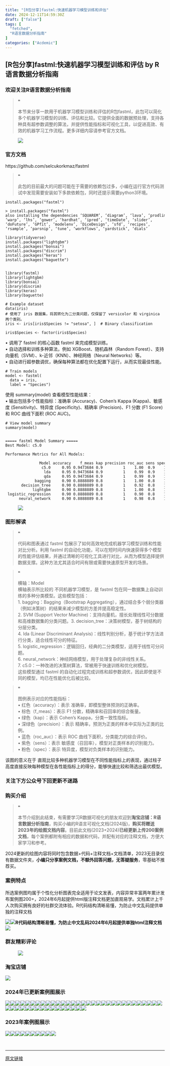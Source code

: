 ```yaml
---
title: "[R包分享]fastml:快速机器学习模型训练和评估"
date: 2024-12-11T14:59:30Z
draft: ["false"]
tags: [
  "fetched",
  "R语言数据分析指南"
]
categories: ["Acdemic"]
---
```

[R包分享]fastml:快速机器学习模型训练和评估 by R语言数据分析指南
------
<div><section data-tool="mdnice编辑器" data-website="https://www.mdnice.com"><h3 data-tool="mdnice编辑器"><span></span><span>欢迎关注R语言数据分析指南</span><span></span></h3><blockquote data-tool="mdnice编辑器"><span>❝</span><p>本节来分享一款用于机器学习模型训练和评估的R包fastml，此包可以简化多个机器学习模型的训练、评估和比较。它提供全面的数据预处理，支持各种具有超参数调整的算法，并提供性能指标和可视化工具，以促进高效、有效的机器学习工作流程。更多详细内容请参考官方文档。</p></blockquote><figure data-tool="mdnice编辑器"><img data-imgfileid="100038821" data-ratio="0.6972222222222222" data-src="https://mmbiz.qpic.cn/mmbiz_png/EibnicgwScTAZ7lwiam9Qg34tl5iaWrib6c2vJuJiciclcJQibSibLo9Jcm81FCSpz7Qzd99pxuUyIEYNxO7gRLXb1WPJKw/640?wx_fmt=png&amp;from=appmsg" data-type="png" data-w="1080" src="https://mmbiz.qpic.cn/mmbiz_png/EibnicgwScTAZ7lwiam9Qg34tl5iaWrib6c2vJuJiciclcJQibSibLo9Jcm81FCSpz7Qzd99pxuUyIEYNxO7gRLXb1WPJKw/640?wx_fmt=png&amp;from=appmsg"></figure><h3 data-tool="mdnice编辑器"><span></span><span>官方文档</span><span></span></h3><p data-tool="mdnice编辑器">https://github.com/selcukorkmaz/fastml</p><blockquote data-tool="mdnice编辑器"><span>❝</span><p>此包的目前最大的问题可能在于需要的依赖包过多，小编在运行官方代码测试中发现需要安装如下多款依赖包，同时还提示需要python3环境。</p></blockquote><pre data-tool="mdnice编辑器"><span></span><code>install.packages(<span>"fastml"</span>)<br></code></pre><pre data-tool="mdnice编辑器"><span></span><code>&gt; install.packages(<span>"fastml"</span>)  <br>also installing the dependencies ‘SQUAREM’, ‘diagram’, ‘lava’, ‘prodlim’,<br>‘warp’, ‘lhs’, ‘gower’, ‘hardhat’, ‘ipred’, ‘timeDate’, ‘slider’, <br>‘doFuture’, ‘GPfit’, ‘modelenv’, ‘DiceDesign’, ‘sfd’, ‘recipes’, <br>‘rsample’, ‘parsnip’, ‘tune’, ‘workflows’, ‘yardstick’, ‘dials’<br></code></pre><pre data-tool="mdnice编辑器"><span></span><code>library(tidyverse)<br>install.packages(<span>"lightgbm"</span>)<br>install.packages(<span>"bonsai"</span>)<br>install.packages(<span>"discrim"</span>)<br>install.packages(<span>"keras"</span>)<br>install.packages(<span>"baguette"</span>)<br><br><br>library(fastml)<br>library(lightgbm)<br>library(bonsai)<br>library(discrim)<br>library(keras)<br>library(baguette)<br></code></pre><pre data-tool="mdnice编辑器"><span></span><code><span># Example dataset</span><br>data(iris)<br><span># 使用了 iris 数据集，将其转化为二分类问题，仅保留了 versicolor 和 virginica 两个类别。</span><br>iris &lt;- iris[iris$Species != <span>"setosa"</span>, ]  <span># Binary classification</span><br><br>iris$Species &lt;- factor(iris$Species)<br></code></pre><p data-tool="mdnice编辑器">• 调用了 fastml 的核心函数 fastml 来完成模型训练。<br>• 自动选择和训练多种算法，例如 XGBoost、随机森林（Random Forest）、支持向量机（SVM）、k-近邻（KNN）、神经网络（Neural Networks）等。<br>• 自动进行超参数调优，确保每种算法都在优化配置下运行，从而实现最佳性能。</p><pre data-tool="mdnice编辑器"><span></span><code><span># Train models</span><br>model &lt;- fastml(<br>  data = iris,<br>  label = <span>"Species"</span>)<br></code></pre><p data-tool="mdnice编辑器">使用 summary(model) 查看模型性能结果：<br>• 输出包括多个性能指标：准确率 (Accuracy)、Cohen’s Kappa (Kappa)、敏感度 (Sensitivity)、特异度 (Specificity)、精确率 (Precision)、F1 分数 (F1 Score) 和 ROC 曲线下面积 (ROC AUC)。</p><pre data-tool="mdnice编辑器"><span></span><code><span># View model summary</span><br>summary(model)<br></code></pre><pre data-tool="mdnice编辑器"><span></span><code><br>===== fastml Model Summary =====<br>Best Model: c5.0 <br><br>Performance Metrics <span>for</span> All Models:<br><br>               Model accuracy    f_meas kap precision roc_auc sens spec<br>                c5.0     <span>0.95</span> <span>0.9473684</span> <span>0.9</span>         <span>1</span>    <span>1.00</span>  <span>0.9</span>    <span>1</span><br>                 lda     <span>0.95</span> <span>0.9473684</span> <span>0.9</span>         <span>1</span>    <span>0.99</span>  <span>0.9</span>    <span>1</span><br>                 qda     <span>0.95</span> <span>0.9473684</span> <span>0.9</span>         <span>1</span>    <span>0.99</span>  <span>0.9</span>    <span>1</span><br>             bagging     <span>0.90</span> <span>0.8888889</span> <span>0.8</span>         <span>1</span>    <span>1.00</span>  <span>0.8</span>    <span>1</span><br>       decision_tree     <span>0.90</span> <span>0.8888889</span> <span>0.8</span>         <span>1</span>    <span>0.92</span>  <span>0.8</span>    <span>1</span><br>            lightgbm     <span>0.90</span> <span>0.8888889</span> <span>0.8</span>         <span>1</span>    <span>1.00</span>  <span>0.8</span>    <span>1</span><br> logistic_regression     <span>0.90</span> <span>0.8888889</span> <span>0.8</span>         <span>1</span>    <span>0.90</span>  <span>0.8</span>    <span>1</span><br>      neural_network     <span>0.90</span> <span>0.8888889</span> <span>0.8</span>         <span>1</span>    <span>0.98</span>  <span>0.8</span>    <span>1</span><br></code></pre><figure data-tool="mdnice编辑器"><img data-imgfileid="100038822" data-ratio="1.0138888888888888" data-src="https://mmbiz.qpic.cn/mmbiz_png/EibnicgwScTAZ7lwiam9Qg34tl5iaWrib6c2vCY09fwsnA748EX5BnD7oDtgDoalzicDEbMzP9npONqwklKAHKsy6DVA/640?wx_fmt=png&amp;from=appmsg" data-type="png" data-w="1080" src="https://mmbiz.qpic.cn/mmbiz_png/EibnicgwScTAZ7lwiam9Qg34tl5iaWrib6c2vCY09fwsnA748EX5BnD7oDtgDoalzicDEbMzP9npONqwklKAHKsy6DVA/640?wx_fmt=png&amp;from=appmsg"></figure><h3 data-tool="mdnice编辑器"><span></span><span>图形解读</span><span></span></h3><blockquote data-tool="mdnice编辑器"><span>❝</span><p>代码和图表通过 fastml 包展示了如何高效地完成机器学习模型训练和性能对比分析。利用 fastml 的自动化功能，可以在短时间内快速获得多个模型的性能评估结果，并通过清晰的可视化工具进行对比，从而为模型选择提供数据支撑。这种方法尤其适合时间有限或需要快速原型开发的场景。</p></blockquote><blockquote data-tool="mdnice编辑器"><span>❝</span><p>横轴：Model<br>横轴表示所比较的 不同机器学习模型，是 fastml 包在同一数据集上自动训练的多种分类模型。这些模型包括：<br>1.	bagging：Bagging（Bootstrap Aggregating），通过结合多个弱分类器（例如决策树）的结果来减少模型的方差并提高稳定性。<br>2.	SVM (Support Vector Machine)：支持向量机，擅长处理线性可分数据和高维数据集的分类问题。3.	decision_tree：决策树模型，基于树结构的分层分类。<br>4.	lda (Linear Discriminant Analysis)：线性判别分析，基于统计学方法进行分类，适合线性可分的特征。<br>5.	logistic_regression：逻辑回归，经典的二分类模型，适用于线性可分问题。<br>6.	neural_network：神经网络模型，用于处理复杂的非线性关系。<br>7.	c5.0：一种改进的决策树算法，常被用于快速训练和优化树模型。<br>这些模型通过 fastml 的自动化过程完成训练和超参数调优，因此即使是不同的模型，均已在性能优化后被比较。</p></blockquote><blockquote data-tool="mdnice编辑器"><span>❝</span><p>图例表示对应的性能指标：<br>•	红色（accuracy）：表示 准确率，即模型整体预测的正确率。<br>•	棕色（f_meas）：表示 F1 分数，精确率和召回率的综合衡量。<br>•	绿色（kap）：表示 Cohen’s Kappa，分类一致性指标。<br>•	深绿色（precision）：表示 精确率，预测为正类的样本中实际为正类的比例。<br>•	蓝色（roc_auc）：表示 ROC 曲线下面积，分类能力的综合评价。<br>•	紫色（sens）：表示 敏感度（召回率），模型对正类样本的识别能力。<br>•	粉色（spec）：表示 特异度，模型对负类样本的识别能力。</p></blockquote><p data-tool="mdnice编辑器">该图的意义在于 直观比较多种机器学习模型在不同性能指标上的表现，通过柱子高度直接反映每种模型在各性能指标上的得分，能够快速比较和筛选出最优模型。</p><h3 data-tool="mdnice编辑器"><span></span><span>关注下方公众号下回更新不迷路</span><span></span></h3><section><mp-common-profile data-pluginname="mpprofile" data-id="Mzg3MzQzNTYzMw==" data-headimg="http://mmbiz.qpic.cn/mmbiz_png/EibnicgwScTAZF0rpeZII9Ltl26VbVagriczTria1fib3XgjwwHEHFjPzkmGpqWDVVHBSzhENictUM2iavAKiaM5lc9USw/0?wx_fmt=png" data-nickname="R语言数据分析指南" data-alias="YanJANtwo" data-signature="R语言重症爱好者，喜欢绘制各种精美的图表，喜欢的小伙伴可以关注我，跟我一起学习" data-from="0" data-is_biz_ban="0" data-service_type="1"></mp-common-profile></section><h3 data-tool="mdnice编辑器"><span>购买介绍</span><span></span></h3><blockquote data-tool="mdnice编辑器"><span>❝</span><p>本节介绍到此结束，有需要学习R数据可视化的朋友欢迎到<strong>淘宝店铺：R语言数据分析指南</strong>，购买小编的R语言可视化文档(2024版)，<strong>购买将赠送2023年的绘图文档内容</strong>。目前此文档(2023+2024)<strong>已经更新上传200案例文档</strong>，每个案例都附有相应的数据和代码，并配有对应的注释文档，方便大家学习和参考。</p></blockquote><p data-tool="mdnice编辑器">2024更新的绘图内容将同时包含数据+代码+注释文档+文档清单，2023无目录仅有数据文件夹，<strong>小编只分享案例文档，不额外回答问题，无答疑服务</strong>，零基础不推荐买。</p><h3 data-tool="mdnice编辑器"><span></span><span>案例特点</span><span></span></h3><p data-tool="mdnice编辑器">所选案例图均属于个性化分析图表完全适用于论文发表，内容异常丰富两年累计发布案例图200+，2024年6月起提供html版注释文档更加直观易学。文档累计上千人次购买拥有良好的社群交流体验。R代码结构清晰易懂，为防止中文乱码提供单独的注释文档</p><p data-tool="mdnice编辑器"><img data-imgfileid="100038824" data-ratio="0.49537037037037035" data-src="https://mmbiz.qpic.cn/mmbiz_png/EibnicgwScTAZ7lwiam9Qg34tl5iaWrib6c2vs4XfnicQsQAnuMPST9XMSXaH7PK6PoFKrGOia8blFtbfWh5zKmADwjtQ/640?wx_fmt=png&amp;from=appmsg" data-type="png" data-w="1080" src="https://mmbiz.qpic.cn/mmbiz_png/EibnicgwScTAZ7lwiam9Qg34tl5iaWrib6c2vs4XfnicQsQAnuMPST9XMSXaH7PK6PoFKrGOia8blFtbfWh5zKmADwjtQ/640?wx_fmt=png&amp;from=appmsg"><img data-imgfileid="100038823" data-ratio="0.675" data-src="https://mmbiz.qpic.cn/mmbiz_png/EibnicgwScTAZ7lwiam9Qg34tl5iaWrib6c2vo830ykRux6aCBT8KNtriae3orM1nEia1RLE8F5Y0F9413w1xZznCAPbw/640?wx_fmt=png&amp;from=appmsg" data-type="png" data-w="1080" src="https://mmbiz.qpic.cn/mmbiz_png/EibnicgwScTAZ7lwiam9Qg34tl5iaWrib6c2vo830ykRux6aCBT8KNtriae3orM1nEia1RLE8F5Y0F9413w1xZznCAPbw/640?wx_fmt=png&amp;from=appmsg"><strong>R代码结构清晰易懂，为防止中文乱码2024年6月起提供单独html注释文档</strong><img data-imgfileid="100038820" data-ratio="0.6552380952380953" data-src="https://mmbiz.qpic.cn/mmbiz_png/EibnicgwScTAZ7lwiam9Qg34tl5iaWrib6c2vrMz6NV6Kian088sxn83g4mF3Iaxo6DThBDryT2jkFumvMcMySaJOoAg/640?wx_fmt=png&amp;from=appmsg" data-type="png" data-w="1050" src="https://mmbiz.qpic.cn/mmbiz_png/EibnicgwScTAZ7lwiam9Qg34tl5iaWrib6c2vrMz6NV6Kian088sxn83g4mF3Iaxo6DThBDryT2jkFumvMcMySaJOoAg/640?wx_fmt=png&amp;from=appmsg"></p><h3 data-tool="mdnice编辑器"><span></span><span>群友精彩评论</span><span></span></h3><figure data-tool="mdnice编辑器"><img data-imgfileid="100038829" data-ratio="0.4546296296296296" data-src="https://mmbiz.qpic.cn/mmbiz_png/EibnicgwScTAZ7lwiam9Qg34tl5iaWrib6c2vO5icuwF3Mia20IjYCtDSm7mtwmLichibqy87RDtqVIJtvSofcVxvqvgeCA/640?wx_fmt=png&amp;from=appmsg" data-type="png" data-w="1080" src="https://mmbiz.qpic.cn/mmbiz_png/EibnicgwScTAZ7lwiam9Qg34tl5iaWrib6c2vO5icuwF3Mia20IjYCtDSm7mtwmLichibqy87RDtqVIJtvSofcVxvqvgeCA/640?wx_fmt=png&amp;from=appmsg"></figure><h3 data-tool="mdnice编辑器"><span></span><span>淘宝店铺</span><span></span></h3><p><img data-galleryid="" data-imgfileid="100019415" data-ratio="1.0210420841683367" data-s="300,640" data-src="https://mmbiz.qpic.cn/mmbiz_jpg/EibnicgwScTAbvhPDLGT8NaialEsht92PTYNJWpmVLfoYGic1uha5FyBrDCibibZCLjiazgvpT1XcdwibfVywD2el0VAgg/640?wx_fmt=jpeg" data-type="jpeg" data-w="998" src="https://mmbiz.qpic.cn/mmbiz_jpg/EibnicgwScTAbvhPDLGT8NaialEsht92PTYNJWpmVLfoYGic1uha5FyBrDCibibZCLjiazgvpT1XcdwibfVywD2el0VAgg/640?wx_fmt=jpeg"></p><h3 data-tool="mdnice编辑器"><span></span><span>2024年已更新案例图展示</span><span></span></h3><p data-tool="mdnice编辑器"><img data-imgfileid="100038827" data-ratio="0.42407407407407405" data-src="https://mmbiz.qpic.cn/mmbiz_jpg/EibnicgwScTAZ7lwiam9Qg34tl5iaWrib6c2vQTsEamXmG3ewhmjenaVQZBHiclFicM9x2FCaHRiacicmVJHMCan3G7dwIg/640?wx_fmt=jpeg&amp;from=appmsg" data-type="jpeg" data-w="1080" src="https://mmbiz.qpic.cn/mmbiz_jpg/EibnicgwScTAZ7lwiam9Qg34tl5iaWrib6c2vQTsEamXmG3ewhmjenaVQZBHiclFicM9x2FCaHRiacicmVJHMCan3G7dwIg/640?wx_fmt=jpeg&amp;from=appmsg"><img data-imgfileid="100038828" data-ratio="0.3925925925925926" data-src="https://mmbiz.qpic.cn/mmbiz_png/EibnicgwScTAZ7lwiam9Qg34tl5iaWrib6c2vVyogxN66oUqoo2hLSwSbsbQBXgXzuFRYJtS5QmkMeDUhurMN9tHkrg/640?wx_fmt=png&amp;from=appmsg" data-type="png" data-w="1080" src="https://mmbiz.qpic.cn/mmbiz_png/EibnicgwScTAZ7lwiam9Qg34tl5iaWrib6c2vVyogxN66oUqoo2hLSwSbsbQBXgXzuFRYJtS5QmkMeDUhurMN9tHkrg/640?wx_fmt=png&amp;from=appmsg"><img data-imgfileid="100038826" data-ratio="0.4462962962962963" data-src="https://mmbiz.qpic.cn/mmbiz_png/EibnicgwScTAZ7lwiam9Qg34tl5iaWrib6c2vqicot9ficnuHjurV0N1nzKDqibP8hrfPW5M0ePiaWfXRNxsDU0ZY2gEyKA/640?wx_fmt=png&amp;from=appmsg" data-type="png" data-w="1080" src="https://mmbiz.qpic.cn/mmbiz_png/EibnicgwScTAZ7lwiam9Qg34tl5iaWrib6c2vqicot9ficnuHjurV0N1nzKDqibP8hrfPW5M0ePiaWfXRNxsDU0ZY2gEyKA/640?wx_fmt=png&amp;from=appmsg"><img data-imgfileid="100038830" data-ratio="0.3712962962962963" data-src="https://mmbiz.qpic.cn/mmbiz_png/EibnicgwScTAZ7lwiam9Qg34tl5iaWrib6c2v0zXUM4jnmT2be1oyrEysUmrfMvaRNofHsT3qiaPskGxwMOWCtNp8jOw/640?wx_fmt=png&amp;from=appmsg" data-type="png" data-w="1080" src="https://mmbiz.qpic.cn/mmbiz_png/EibnicgwScTAZ7lwiam9Qg34tl5iaWrib6c2v0zXUM4jnmT2be1oyrEysUmrfMvaRNofHsT3qiaPskGxwMOWCtNp8jOw/640?wx_fmt=png&amp;from=appmsg"><img data-imgfileid="100038832" data-ratio="0.2722222222222222" data-src="https://mmbiz.qpic.cn/mmbiz_png/EibnicgwScTAZ7lwiam9Qg34tl5iaWrib6c2vCtNzHKLOnDvjp9bZicS5ITOqmSpNYae20jxKtECpoLFEibLD09YX6QLg/640?wx_fmt=png&amp;from=appmsg" data-type="png" data-w="1080" src="https://mmbiz.qpic.cn/mmbiz_png/EibnicgwScTAZ7lwiam9Qg34tl5iaWrib6c2vCtNzHKLOnDvjp9bZicS5ITOqmSpNYae20jxKtECpoLFEibLD09YX6QLg/640?wx_fmt=png&amp;from=appmsg"><img data-imgfileid="100038834" data-ratio="0.2462962962962963" data-src="https://mmbiz.qpic.cn/mmbiz_png/EibnicgwScTAZ7lwiam9Qg34tl5iaWrib6c2vchU0KDB61hIU73jf1QNicCcRSVwI7ibMJ513GrF1hUkU6VgveIGyazWw/640?wx_fmt=png&amp;from=appmsg" data-type="png" data-w="1080" src="https://mmbiz.qpic.cn/mmbiz_png/EibnicgwScTAZ7lwiam9Qg34tl5iaWrib6c2vchU0KDB61hIU73jf1QNicCcRSVwI7ibMJ513GrF1hUkU6VgveIGyazWw/640?wx_fmt=png&amp;from=appmsg"><img data-imgfileid="100038833" data-ratio="0.4324074074074074" data-src="https://mmbiz.qpic.cn/mmbiz_jpg/EibnicgwScTAZ7lwiam9Qg34tl5iaWrib6c2vCc9Nzb1pnadYibuL0TW8XxWRDhKR7q1uyT78JUPlsxJmzic4zduX7B3A/640?wx_fmt=jpeg&amp;from=appmsg" data-type="jpeg" data-w="1080" src="https://mmbiz.qpic.cn/mmbiz_jpg/EibnicgwScTAZ7lwiam9Qg34tl5iaWrib6c2vCc9Nzb1pnadYibuL0TW8XxWRDhKR7q1uyT78JUPlsxJmzic4zduX7B3A/640?wx_fmt=jpeg&amp;from=appmsg"><img data-imgfileid="100038835" data-ratio="0.47129629629629627" data-src="https://mmbiz.qpic.cn/mmbiz_png/EibnicgwScTAZ7lwiam9Qg34tl5iaWrib6c2v5RPcyokdJCyQiclK7NSalBFKycPuicPfvV7KcF0K0ubU5SB0g8Tp9gWw/640?wx_fmt=png&amp;from=appmsg" data-type="png" data-w="1080" src="https://mmbiz.qpic.cn/mmbiz_png/EibnicgwScTAZ7lwiam9Qg34tl5iaWrib6c2v5RPcyokdJCyQiclK7NSalBFKycPuicPfvV7KcF0K0ubU5SB0g8Tp9gWw/640?wx_fmt=png&amp;from=appmsg"><img data-imgfileid="100038831" data-ratio="0.36574074074074076" data-src="https://mmbiz.qpic.cn/mmbiz_png/EibnicgwScTAZ7lwiam9Qg34tl5iaWrib6c2vBibRJicMmXgVsiaHWXyniaY2uJv7FffW64U2picXeUPGEYibvNHOeIRjPfAA/640?wx_fmt=png&amp;from=appmsg" data-type="png" data-w="1080" src="https://mmbiz.qpic.cn/mmbiz_png/EibnicgwScTAZ7lwiam9Qg34tl5iaWrib6c2vBibRJicMmXgVsiaHWXyniaY2uJv7FffW64U2picXeUPGEYibvNHOeIRjPfAA/640?wx_fmt=png&amp;from=appmsg"><img data-imgfileid="100038836" data-ratio="0.38981481481481484" data-src="https://mmbiz.qpic.cn/mmbiz_png/EibnicgwScTAZ7lwiam9Qg34tl5iaWrib6c2vrU9Af6W5lAVcYZeBMTDJOQT4sw2fGZ2sRSg5wHPX8SIbN2425lRHsA/640?wx_fmt=png&amp;from=appmsg" data-type="png" data-w="1080" src="https://mmbiz.qpic.cn/mmbiz_png/EibnicgwScTAZ7lwiam9Qg34tl5iaWrib6c2vrU9Af6W5lAVcYZeBMTDJOQT4sw2fGZ2sRSg5wHPX8SIbN2425lRHsA/640?wx_fmt=png&amp;from=appmsg"><img data-imgfileid="100038839" data-ratio="0.5305555555555556" data-src="https://mmbiz.qpic.cn/mmbiz_png/EibnicgwScTAZ7lwiam9Qg34tl5iaWrib6c2v2ZjgDXictJ12UMOnLQU8h55iaoyeCQXxFBTZmKicRUWF1OPRUAXFJycgA/640?wx_fmt=png&amp;from=appmsg" data-type="png" data-w="1080" src="https://mmbiz.qpic.cn/mmbiz_png/EibnicgwScTAZ7lwiam9Qg34tl5iaWrib6c2v2ZjgDXictJ12UMOnLQU8h55iaoyeCQXxFBTZmKicRUWF1OPRUAXFJycgA/640?wx_fmt=png&amp;from=appmsg"><img data-imgfileid="100038838" data-ratio="0.45185185185185184" data-src="https://mmbiz.qpic.cn/mmbiz_png/EibnicgwScTAZ7lwiam9Qg34tl5iaWrib6c2vGGbj5rhiayeLMbbibAa4qgqZWlwx7c5ATAj0E32brTwOWdDB9vRc64TQ/640?wx_fmt=png&amp;from=appmsg" data-type="png" data-w="1080" src="https://mmbiz.qpic.cn/mmbiz_png/EibnicgwScTAZ7lwiam9Qg34tl5iaWrib6c2vGGbj5rhiayeLMbbibAa4qgqZWlwx7c5ATAj0E32brTwOWdDB9vRc64TQ/640?wx_fmt=png&amp;from=appmsg"><img data-imgfileid="100038840" data-ratio="0.462037037037037" data-src="https://mmbiz.qpic.cn/mmbiz_png/EibnicgwScTAZ7lwiam9Qg34tl5iaWrib6c2vw1HoFKcbxz7kscGQMb8GdhT5iazkViaDef9icw6icklzibVKKlhyNbTAMEQ/640?wx_fmt=png&amp;from=appmsg" data-type="png" data-w="1080" src="https://mmbiz.qpic.cn/mmbiz_png/EibnicgwScTAZ7lwiam9Qg34tl5iaWrib6c2vw1HoFKcbxz7kscGQMb8GdhT5iazkViaDef9icw6icklzibVKKlhyNbTAMEQ/640?wx_fmt=png&amp;from=appmsg"><img data-imgfileid="100038837" data-ratio="0.37407407407407406" data-src="https://mmbiz.qpic.cn/mmbiz_png/EibnicgwScTAZ7lwiam9Qg34tl5iaWrib6c2vFb5TSGcsofiajibXr2PoW3umfibZAiaKfpWEfPke6jlBgcwqjSCjdWt1DQ/640?wx_fmt=png&amp;from=appmsg" data-type="png" data-w="1080" src="https://mmbiz.qpic.cn/mmbiz_png/EibnicgwScTAZ7lwiam9Qg34tl5iaWrib6c2vFb5TSGcsofiajibXr2PoW3umfibZAiaKfpWEfPke6jlBgcwqjSCjdWt1DQ/640?wx_fmt=png&amp;from=appmsg"><img data-imgfileid="100038845" data-ratio="0.3425925925925926" data-src="https://mmbiz.qpic.cn/mmbiz_png/EibnicgwScTAZ7lwiam9Qg34tl5iaWrib6c2vO0A7LHw2ChvT2ALiczxDkjn8cj9w5OGOo1q55wuLicB034zz98n3bUoQ/640?wx_fmt=png&amp;from=appmsg" data-type="png" data-w="1080" src="https://mmbiz.qpic.cn/mmbiz_png/EibnicgwScTAZ7lwiam9Qg34tl5iaWrib6c2vO0A7LHw2ChvT2ALiczxDkjn8cj9w5OGOo1q55wuLicB034zz98n3bUoQ/640?wx_fmt=png&amp;from=appmsg"><img data-imgfileid="100038842" data-ratio="0.47685185185185186" data-src="https://mmbiz.qpic.cn/mmbiz_png/EibnicgwScTAZ7lwiam9Qg34tl5iaWrib6c2vLFZaQuAwxYib8YrFVFj9wMQ1yfcvvmmOBmSQibvkP6Q27HRbaMRhGkPA/640?wx_fmt=png&amp;from=appmsg" data-type="png" data-w="1080" src="https://mmbiz.qpic.cn/mmbiz_png/EibnicgwScTAZ7lwiam9Qg34tl5iaWrib6c2vLFZaQuAwxYib8YrFVFj9wMQ1yfcvvmmOBmSQibvkP6Q27HRbaMRhGkPA/640?wx_fmt=png&amp;from=appmsg"><img data-imgfileid="100038843" data-ratio="0.3814814814814815" data-src="https://mmbiz.qpic.cn/mmbiz_png/EibnicgwScTAZ7lwiam9Qg34tl5iaWrib6c2vxTuvWdTyfqdQMxSIXuicYVUlibFImiaNyyvz98ZicBOtqnDibP3D2ndpBuQ/640?wx_fmt=png&amp;from=appmsg" data-type="png" data-w="1080" src="https://mmbiz.qpic.cn/mmbiz_png/EibnicgwScTAZ7lwiam9Qg34tl5iaWrib6c2vxTuvWdTyfqdQMxSIXuicYVUlibFImiaNyyvz98ZicBOtqnDibP3D2ndpBuQ/640?wx_fmt=png&amp;from=appmsg"><img data-imgfileid="100038841" data-ratio="0.43333333333333335" data-src="https://mmbiz.qpic.cn/mmbiz_png/EibnicgwScTAZ7lwiam9Qg34tl5iaWrib6c2vPvpOYYjibRj7CUNGYEKM8FLytS78R0E4VhGWvTlicg4hGPtViaKxKUR8g/640?wx_fmt=png&amp;from=appmsg" data-type="png" data-w="1080" src="https://mmbiz.qpic.cn/mmbiz_png/EibnicgwScTAZ7lwiam9Qg34tl5iaWrib6c2vPvpOYYjibRj7CUNGYEKM8FLytS78R0E4VhGWvTlicg4hGPtViaKxKUR8g/640?wx_fmt=png&amp;from=appmsg"><img data-imgfileid="100038844" data-ratio="0.37592592592592594" data-src="https://mmbiz.qpic.cn/mmbiz_png/EibnicgwScTAZ7lwiam9Qg34tl5iaWrib6c2vF0fzhbFH7Am8Vq6etmLQVlCKGvvmhI54n6x3TFNObjLgRv2MxLib6rw/640?wx_fmt=png&amp;from=appmsg" data-type="png" data-w="1080" src="https://mmbiz.qpic.cn/mmbiz_png/EibnicgwScTAZ7lwiam9Qg34tl5iaWrib6c2vF0fzhbFH7Am8Vq6etmLQVlCKGvvmhI54n6x3TFNObjLgRv2MxLib6rw/640?wx_fmt=png&amp;from=appmsg"><img data-imgfileid="100038847" data-ratio="0.42592592592592593" data-src="https://mmbiz.qpic.cn/mmbiz_png/EibnicgwScTAZ7lwiam9Qg34tl5iaWrib6c2vwAZqmyj3HjJWgHksh6Voysyu1hDX22wDDS9IVYgV35oSriaBpWKALCA/640?wx_fmt=png&amp;from=appmsg" data-type="png" data-w="1080" src="https://mmbiz.qpic.cn/mmbiz_png/EibnicgwScTAZ7lwiam9Qg34tl5iaWrib6c2vwAZqmyj3HjJWgHksh6Voysyu1hDX22wDDS9IVYgV35oSriaBpWKALCA/640?wx_fmt=png&amp;from=appmsg"><img data-imgfileid="100038849" data-ratio="0.39166666666666666" data-src="https://mmbiz.qpic.cn/mmbiz_png/EibnicgwScTAZ7lwiam9Qg34tl5iaWrib6c2vNhBksgK3ug3SngjPX5qEm9bEmLxbAYmIOrTPH91CicTk7twHpo30H3A/640?wx_fmt=png&amp;from=appmsg" data-type="png" data-w="1080" src="https://mmbiz.qpic.cn/mmbiz_png/EibnicgwScTAZ7lwiam9Qg34tl5iaWrib6c2vNhBksgK3ug3SngjPX5qEm9bEmLxbAYmIOrTPH91CicTk7twHpo30H3A/640?wx_fmt=png&amp;from=appmsg"><img data-imgfileid="100038846" data-ratio="0.39444444444444443" data-src="https://mmbiz.qpic.cn/mmbiz_png/EibnicgwScTAZ7lwiam9Qg34tl5iaWrib6c2vxVgHGtrAlmJulQHsQsx4gP4EhfSwVElUH92jNuJQog11YNDIdzKBNQ/640?wx_fmt=png&amp;from=appmsg" data-type="png" data-w="1080" src="https://mmbiz.qpic.cn/mmbiz_png/EibnicgwScTAZ7lwiam9Qg34tl5iaWrib6c2vxVgHGtrAlmJulQHsQsx4gP4EhfSwVElUH92jNuJQog11YNDIdzKBNQ/640?wx_fmt=png&amp;from=appmsg"><img data-imgfileid="100038850" data-ratio="0.4" data-src="https://mmbiz.qpic.cn/mmbiz_png/EibnicgwScTAZ7lwiam9Qg34tl5iaWrib6c2vBtYW0icSNZ2KoBYjMeX67sa9cWNdwuS7oQG1cict6M18MBC11PuzBXVQ/640?wx_fmt=png&amp;from=appmsg" data-type="png" data-w="1080" src="https://mmbiz.qpic.cn/mmbiz_png/EibnicgwScTAZ7lwiam9Qg34tl5iaWrib6c2vBtYW0icSNZ2KoBYjMeX67sa9cWNdwuS7oQG1cict6M18MBC11PuzBXVQ/640?wx_fmt=png&amp;from=appmsg"><img data-imgfileid="100038848" data-ratio="0.41759259259259257" data-src="https://mmbiz.qpic.cn/mmbiz_png/EibnicgwScTAZ7lwiam9Qg34tl5iaWrib6c2vf3Vdu2bOVjqtuSIHdTOAaiaHicyWZgYOF9dCP1aK4qVEw7lfrs34JFKQ/640?wx_fmt=png&amp;from=appmsg" data-type="png" data-w="1080" src="https://mmbiz.qpic.cn/mmbiz_png/EibnicgwScTAZ7lwiam9Qg34tl5iaWrib6c2vf3Vdu2bOVjqtuSIHdTOAaiaHicyWZgYOF9dCP1aK4qVEw7lfrs34JFKQ/640?wx_fmt=png&amp;from=appmsg"><img data-imgfileid="100038855" data-ratio="0.3314814814814815" data-src="https://mmbiz.qpic.cn/mmbiz_png/EibnicgwScTAZ7lwiam9Qg34tl5iaWrib6c2vSBd6iaEmteQ8x5HiaMyzED4t3CnYEicqEG2lmy6qV9TPrMTOsET20LtHA/640?wx_fmt=png&amp;from=appmsg" data-type="png" data-w="1080" src="https://mmbiz.qpic.cn/mmbiz_png/EibnicgwScTAZ7lwiam9Qg34tl5iaWrib6c2vSBd6iaEmteQ8x5HiaMyzED4t3CnYEicqEG2lmy6qV9TPrMTOsET20LtHA/640?wx_fmt=png&amp;from=appmsg"><img data-imgfileid="100038853" data-ratio="0.4255555555555556" data-src="https://mmbiz.qpic.cn/mmbiz_png/EibnicgwScTAZ7lwiam9Qg34tl5iaWrib6c2v5XmvXPbEsvyV82hKHGsJ0sgnWSrRjrkg8oJbS2UsocAXj2wNMOxs5w/640?wx_fmt=png&amp;from=appmsg" data-type="png" data-w="900" src="https://mmbiz.qpic.cn/mmbiz_png/EibnicgwScTAZ7lwiam9Qg34tl5iaWrib6c2v5XmvXPbEsvyV82hKHGsJ0sgnWSrRjrkg8oJbS2UsocAXj2wNMOxs5w/640?wx_fmt=png&amp;from=appmsg"><img data-imgfileid="100038851" data-ratio="0.4255555555555556" data-src="https://mmbiz.qpic.cn/mmbiz_png/EibnicgwScTAZ7lwiam9Qg34tl5iaWrib6c2vlAIbFJQ1oic1KcbzE89vSaypWe7OEkqH3n58gUzzdcCFOPJsqxxoQuw/640?wx_fmt=png&amp;from=appmsg" data-type="png" data-w="900" src="https://mmbiz.qpic.cn/mmbiz_png/EibnicgwScTAZ7lwiam9Qg34tl5iaWrib6c2vlAIbFJQ1oic1KcbzE89vSaypWe7OEkqH3n58gUzzdcCFOPJsqxxoQuw/640?wx_fmt=png&amp;from=appmsg"><img data-imgfileid="100038854" data-ratio="0.37962962962962965" data-src="https://mmbiz.qpic.cn/mmbiz_png/EibnicgwScTAZ7lwiam9Qg34tl5iaWrib6c2viakSDnDibFiauLj2fTZmNuwtyicNsgIRCnJWehiawjfBaOdPHoMBjUHArAw/640?wx_fmt=png&amp;from=appmsg" data-type="png" data-w="1080" src="https://mmbiz.qpic.cn/mmbiz_png/EibnicgwScTAZ7lwiam9Qg34tl5iaWrib6c2viakSDnDibFiauLj2fTZmNuwtyicNsgIRCnJWehiawjfBaOdPHoMBjUHArAw/640?wx_fmt=png&amp;from=appmsg"><img data-imgfileid="100038852" data-ratio="0.4255555555555556" data-src="https://mmbiz.qpic.cn/mmbiz_png/EibnicgwScTAZ7lwiam9Qg34tl5iaWrib6c2vfYCZsyKpYww4TKlnx6ibhstaNQazbN48brvAe6hrff1FexzUQYdJCvA/640?wx_fmt=png&amp;from=appmsg" data-type="png" data-w="900" src="https://mmbiz.qpic.cn/mmbiz_png/EibnicgwScTAZ7lwiam9Qg34tl5iaWrib6c2vfYCZsyKpYww4TKlnx6ibhstaNQazbN48brvAe6hrff1FexzUQYdJCvA/640?wx_fmt=png&amp;from=appmsg"><img data-imgfileid="100038860" data-ratio="0.4255555555555556" data-src="https://mmbiz.qpic.cn/mmbiz_png/EibnicgwScTAZ7lwiam9Qg34tl5iaWrib6c2vTiaPQJJwSzPTM41sFr4Zc8Xu2CNgR1ZHkdXyGo8nBJBaVGfcSe66icPQ/640?wx_fmt=png&amp;from=appmsg" data-type="png" data-w="900" src="https://mmbiz.qpic.cn/mmbiz_png/EibnicgwScTAZ7lwiam9Qg34tl5iaWrib6c2vTiaPQJJwSzPTM41sFr4Zc8Xu2CNgR1ZHkdXyGo8nBJBaVGfcSe66icPQ/640?wx_fmt=png&amp;from=appmsg"><img data-imgfileid="100038856" data-ratio="0.4255555555555556" data-src="https://mmbiz.qpic.cn/mmbiz_png/EibnicgwScTAZ7lwiam9Qg34tl5iaWrib6c2vtsV0PBZfiabiakSHRIFsIMVm2MY4tOUYzQ9ibvXKFLK3R1GCIwCtmC0CA/640?wx_fmt=png&amp;from=appmsg" data-type="png" data-w="900" src="https://mmbiz.qpic.cn/mmbiz_png/EibnicgwScTAZ7lwiam9Qg34tl5iaWrib6c2vtsV0PBZfiabiakSHRIFsIMVm2MY4tOUYzQ9ibvXKFLK3R1GCIwCtmC0CA/640?wx_fmt=png&amp;from=appmsg"><img data-imgfileid="100038858" data-ratio="0.4255555555555556" data-src="https://mmbiz.qpic.cn/mmbiz_png/EibnicgwScTAZ7lwiam9Qg34tl5iaWrib6c2v0fOe4AMekAym46RGNQLlrgApClxD8NE8QlyCaYkZe7oVkoZOEqJBqQ/640?wx_fmt=png&amp;from=appmsg" data-type="png" data-w="900" src="https://mmbiz.qpic.cn/mmbiz_png/EibnicgwScTAZ7lwiam9Qg34tl5iaWrib6c2v0fOe4AMekAym46RGNQLlrgApClxD8NE8QlyCaYkZe7oVkoZOEqJBqQ/640?wx_fmt=png&amp;from=appmsg"><img data-imgfileid="100038857" data-ratio="0.4255555555555556" data-src="https://mmbiz.qpic.cn/mmbiz_png/EibnicgwScTAZ7lwiam9Qg34tl5iaWrib6c2vuIP8p3NYDPJSjvY7fwrmypfb7JOg9nO6DbXlupichBjk6EWYh4KLFibQ/640?wx_fmt=png&amp;from=appmsg" data-type="png" data-w="900" src="https://mmbiz.qpic.cn/mmbiz_png/EibnicgwScTAZ7lwiam9Qg34tl5iaWrib6c2vuIP8p3NYDPJSjvY7fwrmypfb7JOg9nO6DbXlupichBjk6EWYh4KLFibQ/640?wx_fmt=png&amp;from=appmsg"><img data-imgfileid="100038859" data-ratio="0.4255555555555556" data-src="https://mmbiz.qpic.cn/mmbiz_png/EibnicgwScTAZ7lwiam9Qg34tl5iaWrib6c2voVWDLdzkdPSiaRicmiat7CQyjHiaYEIYicJGW84iaGiand8UAu2P4Lmtafg2A/640?wx_fmt=png&amp;from=appmsg" data-type="png" data-w="900" src="https://mmbiz.qpic.cn/mmbiz_png/EibnicgwScTAZ7lwiam9Qg34tl5iaWrib6c2voVWDLdzkdPSiaRicmiat7CQyjHiaYEIYicJGW84iaGiand8UAu2P4Lmtafg2A/640?wx_fmt=png&amp;from=appmsg"><img data-imgfileid="100038865" data-ratio="0.48148148148148145" data-src="https://mmbiz.qpic.cn/mmbiz_png/EibnicgwScTAZ7lwiam9Qg34tl5iaWrib6c2vGR8xcGwebttp5zYOtrehOicOCpuoRwXJqXUgYWibVz9pB4DB3J9diaapw/640?wx_fmt=png&amp;from=appmsg" data-type="png" data-w="1080" src="https://mmbiz.qpic.cn/mmbiz_png/EibnicgwScTAZ7lwiam9Qg34tl5iaWrib6c2vGR8xcGwebttp5zYOtrehOicOCpuoRwXJqXUgYWibVz9pB4DB3J9diaapw/640?wx_fmt=png&amp;from=appmsg"><img data-imgfileid="100038861" data-ratio="0.4255555555555556" data-src="https://mmbiz.qpic.cn/mmbiz_png/EibnicgwScTAZ7lwiam9Qg34tl5iaWrib6c2vaYKjBZdz1sXBibIsHpE8l7G78p72fNOAkpmByLgxx9bSTxOwW4cEXVQ/640?wx_fmt=png&amp;from=appmsg" data-type="png" data-w="900" src="https://mmbiz.qpic.cn/mmbiz_png/EibnicgwScTAZ7lwiam9Qg34tl5iaWrib6c2vaYKjBZdz1sXBibIsHpE8l7G78p72fNOAkpmByLgxx9bSTxOwW4cEXVQ/640?wx_fmt=png&amp;from=appmsg"><img data-imgfileid="100038862" data-ratio="0.4255555555555556" data-src="https://mmbiz.qpic.cn/mmbiz_png/EibnicgwScTAZ7lwiam9Qg34tl5iaWrib6c2vBLtGxiboRVbS58MawvFwx0XT24qxzhVbBLm3r3U4fAdicXLlHxK4bmgg/640?wx_fmt=png&amp;from=appmsg" data-type="png" data-w="900" src="https://mmbiz.qpic.cn/mmbiz_png/EibnicgwScTAZ7lwiam9Qg34tl5iaWrib6c2vBLtGxiboRVbS58MawvFwx0XT24qxzhVbBLm3r3U4fAdicXLlHxK4bmgg/640?wx_fmt=png&amp;from=appmsg"><img data-imgfileid="100038864" data-ratio="0.4255555555555556" data-src="https://mmbiz.qpic.cn/mmbiz_png/EibnicgwScTAZ7lwiam9Qg34tl5iaWrib6c2vPtDWJXqOLvaHKsDqjE32elZOHxkephicHMTicONXFsLpvGyb7XC9KXuA/640?wx_fmt=png&amp;from=appmsg" data-type="png" data-w="900" src="https://mmbiz.qpic.cn/mmbiz_png/EibnicgwScTAZ7lwiam9Qg34tl5iaWrib6c2vPtDWJXqOLvaHKsDqjE32elZOHxkephicHMTicONXFsLpvGyb7XC9KXuA/640?wx_fmt=png&amp;from=appmsg"><img data-imgfileid="100038863" data-ratio="0.4255555555555556" data-src="https://mmbiz.qpic.cn/mmbiz_png/EibnicgwScTAZ7lwiam9Qg34tl5iaWrib6c2v5Br0QTViczHosJzSxTicPNJUaxGwtnObSuZ8FSgGwfFLrtEZiaEGwwbaA/640?wx_fmt=png&amp;from=appmsg" data-type="png" data-w="900" src="https://mmbiz.qpic.cn/mmbiz_png/EibnicgwScTAZ7lwiam9Qg34tl5iaWrib6c2v5Br0QTViczHosJzSxTicPNJUaxGwtnObSuZ8FSgGwfFLrtEZiaEGwwbaA/640?wx_fmt=png&amp;from=appmsg"><img data-imgfileid="100038867" data-ratio="0.4255555555555556" data-src="https://mmbiz.qpic.cn/mmbiz_png/EibnicgwScTAZ7lwiam9Qg34tl5iaWrib6c2vdh8d4qmOULPE84htFXVGibwqpbG8aLGd2e14t6oBYUM4kFpDNoTad8A/640?wx_fmt=png&amp;from=appmsg" data-type="png" data-w="900" src="https://mmbiz.qpic.cn/mmbiz_png/EibnicgwScTAZ7lwiam9Qg34tl5iaWrib6c2vdh8d4qmOULPE84htFXVGibwqpbG8aLGd2e14t6oBYUM4kFpDNoTad8A/640?wx_fmt=png&amp;from=appmsg"><img data-imgfileid="100038868" data-ratio="0.4255555555555556" data-src="https://mmbiz.qpic.cn/mmbiz_png/EibnicgwScTAZ7lwiam9Qg34tl5iaWrib6c2vumwHwBiaozCQuPd22HNvCrlnatyFOFroyOeh3NSfSkFrYlf1Z993CYQ/640?wx_fmt=png&amp;from=appmsg" data-type="png" data-w="900" src="https://mmbiz.qpic.cn/mmbiz_png/EibnicgwScTAZ7lwiam9Qg34tl5iaWrib6c2vumwHwBiaozCQuPd22HNvCrlnatyFOFroyOeh3NSfSkFrYlf1Z993CYQ/640?wx_fmt=png&amp;from=appmsg"><img data-imgfileid="100038870" data-ratio="0.4255555555555556" data-src="https://mmbiz.qpic.cn/mmbiz_png/EibnicgwScTAZ7lwiam9Qg34tl5iaWrib6c2vlE6nrib6NceEFeNb4jTuLoLeECDB5DAHnPBaHjLXCEdUqYjN00icEsibw/640?wx_fmt=png&amp;from=appmsg" data-type="png" data-w="900" src="https://mmbiz.qpic.cn/mmbiz_png/EibnicgwScTAZ7lwiam9Qg34tl5iaWrib6c2vlE6nrib6NceEFeNb4jTuLoLeECDB5DAHnPBaHjLXCEdUqYjN00icEsibw/640?wx_fmt=png&amp;from=appmsg"><img data-imgfileid="100038869" data-ratio="0.4255555555555556" data-src="https://mmbiz.qpic.cn/mmbiz_png/EibnicgwScTAZ7lwiam9Qg34tl5iaWrib6c2vndPib7y4ibbIccMOTtQCic9PhVLrT4RY2RevyzEc06bQHHBb2IR7rXUIA/640?wx_fmt=png&amp;from=appmsg" data-type="png" data-w="900" src="https://mmbiz.qpic.cn/mmbiz_png/EibnicgwScTAZ7lwiam9Qg34tl5iaWrib6c2vndPib7y4ibbIccMOTtQCic9PhVLrT4RY2RevyzEc06bQHHBb2IR7rXUIA/640?wx_fmt=png&amp;from=appmsg"><img data-imgfileid="100038866" data-ratio="0.4255555555555556" data-src="https://mmbiz.qpic.cn/mmbiz_png/EibnicgwScTAZ7lwiam9Qg34tl5iaWrib6c2vKny1nHPNEOXnING9ez1yRSWG3e9dXyAP6nVm7JibKdialhAfPrCW1JOQ/640?wx_fmt=png&amp;from=appmsg" data-type="png" data-w="900" src="https://mmbiz.qpic.cn/mmbiz_png/EibnicgwScTAZ7lwiam9Qg34tl5iaWrib6c2vKny1nHPNEOXnING9ez1yRSWG3e9dXyAP6nVm7JibKdialhAfPrCW1JOQ/640?wx_fmt=png&amp;from=appmsg"><img data-imgfileid="100038872" data-ratio="0.4255555555555556" data-src="https://mmbiz.qpic.cn/mmbiz_png/EibnicgwScTAZ7lwiam9Qg34tl5iaWrib6c2vDwVAIOGHxIibwCvgWFqvz8Gc51JcBHgMCxJibJKUPiaomPmpdhg422leg/640?wx_fmt=png&amp;from=appmsg" data-type="png" data-w="900" src="https://mmbiz.qpic.cn/mmbiz_png/EibnicgwScTAZ7lwiam9Qg34tl5iaWrib6c2vDwVAIOGHxIibwCvgWFqvz8Gc51JcBHgMCxJibJKUPiaomPmpdhg422leg/640?wx_fmt=png&amp;from=appmsg"><img data-imgfileid="100038871" data-ratio="0.4255555555555556" data-src="https://mmbiz.qpic.cn/mmbiz_png/EibnicgwScTAZ7lwiam9Qg34tl5iaWrib6c2vJDprwBnDwnMTugtrgPorvlQI6icWib8Dru3QgJmsiajMabWFSibfttgoZA/640?wx_fmt=png&amp;from=appmsg" data-type="png" data-w="900" src="https://mmbiz.qpic.cn/mmbiz_png/EibnicgwScTAZ7lwiam9Qg34tl5iaWrib6c2vJDprwBnDwnMTugtrgPorvlQI6icWib8Dru3QgJmsiajMabWFSibfttgoZA/640?wx_fmt=png&amp;from=appmsg"><img data-imgfileid="100038875" data-ratio="0.44907407407407407" data-src="https://mmbiz.qpic.cn/mmbiz_png/EibnicgwScTAZ7lwiam9Qg34tl5iaWrib6c2v9XgDKO0UPf8icEs8VwbAosZorND0yichtnEmIO4MwF4t7txEdaGf8Y8A/640?wx_fmt=png&amp;from=appmsg" data-type="png" data-w="1080" src="https://mmbiz.qpic.cn/mmbiz_png/EibnicgwScTAZ7lwiam9Qg34tl5iaWrib6c2v9XgDKO0UPf8icEs8VwbAosZorND0yichtnEmIO4MwF4t7txEdaGf8Y8A/640?wx_fmt=png&amp;from=appmsg"></p><h3 data-tool="mdnice编辑器"><span></span><span>2023年案例图展示</span><span></span></h3><p data-tool="mdnice编辑器"><img data-imgfileid="100038874" data-ratio="0.4255555555555556" data-src="https://mmbiz.qpic.cn/mmbiz_png/EibnicgwScTAZ7lwiam9Qg34tl5iaWrib6c2vmdkFDMZ70KAnOyrLicX1n6WdRtgpu7VEsDibm9QyTQo1n5g7FVibCLVicg/640?wx_fmt=png&amp;from=appmsg" data-type="png" data-w="900" src="https://mmbiz.qpic.cn/mmbiz_png/EibnicgwScTAZ7lwiam9Qg34tl5iaWrib6c2vmdkFDMZ70KAnOyrLicX1n6WdRtgpu7VEsDibm9QyTQo1n5g7FVibCLVicg/640?wx_fmt=png&amp;from=appmsg"><img data-imgfileid="100038873" data-ratio="0.4255555555555556" data-src="https://mmbiz.qpic.cn/mmbiz_png/EibnicgwScTAZ7lwiam9Qg34tl5iaWrib6c2vYo1dzIwib959m16LsAm1YPeTysSuVialVAIDcs08ONEFuOTfsXmicHhoA/640?wx_fmt=png&amp;from=appmsg" data-type="png" data-w="900" src="https://mmbiz.qpic.cn/mmbiz_png/EibnicgwScTAZ7lwiam9Qg34tl5iaWrib6c2vYo1dzIwib959m16LsAm1YPeTysSuVialVAIDcs08ONEFuOTfsXmicHhoA/640?wx_fmt=png&amp;from=appmsg"><img data-imgfileid="100038879" data-ratio="0.4255555555555556" data-src="https://mmbiz.qpic.cn/mmbiz_png/EibnicgwScTAZ7lwiam9Qg34tl5iaWrib6c2vm7sliaL0UiaaVS1cWrXj6tPFMz7LqiaHcL4gMHHkr9zuXiaHHGReDntrrA/640?wx_fmt=png&amp;from=appmsg" data-type="png" data-w="900" src="https://mmbiz.qpic.cn/mmbiz_png/EibnicgwScTAZ7lwiam9Qg34tl5iaWrib6c2vm7sliaL0UiaaVS1cWrXj6tPFMz7LqiaHcL4gMHHkr9zuXiaHHGReDntrrA/640?wx_fmt=png&amp;from=appmsg"><img data-imgfileid="100038876" data-ratio="0.4255555555555556" data-src="https://mmbiz.qpic.cn/mmbiz_png/EibnicgwScTAZ7lwiam9Qg34tl5iaWrib6c2v7ib4GoibjCmmRSFrBpuZpZpP49qQOk0qcDM60Mfib1IMcM6c40licO0WJQ/640?wx_fmt=png&amp;from=appmsg" data-type="png" data-w="900" src="https://mmbiz.qpic.cn/mmbiz_png/EibnicgwScTAZ7lwiam9Qg34tl5iaWrib6c2v7ib4GoibjCmmRSFrBpuZpZpP49qQOk0qcDM60Mfib1IMcM6c40licO0WJQ/640?wx_fmt=png&amp;from=appmsg"><img data-imgfileid="100038877" data-ratio="0.4255555555555556" data-src="https://mmbiz.qpic.cn/mmbiz_png/EibnicgwScTAZ7lwiam9Qg34tl5iaWrib6c2vSgLYOWkKFbVLdAVWQzictIjSWGMVvrveBHdhaSMBamibTZK80EECSOmg/640?wx_fmt=png&amp;from=appmsg" data-type="png" data-w="900" src="https://mmbiz.qpic.cn/mmbiz_png/EibnicgwScTAZ7lwiam9Qg34tl5iaWrib6c2vSgLYOWkKFbVLdAVWQzictIjSWGMVvrveBHdhaSMBamibTZK80EECSOmg/640?wx_fmt=png&amp;from=appmsg"><img data-imgfileid="100038878" data-ratio="0.4255555555555556" data-src="https://mmbiz.qpic.cn/mmbiz_png/EibnicgwScTAZ7lwiam9Qg34tl5iaWrib6c2vm7FvaRnbE41WibeNLq2Od7m44Jh6talfrzf2xHX4aUoYhiagBZbNia1gA/640?wx_fmt=png&amp;from=appmsg" data-type="png" data-w="900" src="https://mmbiz.qpic.cn/mmbiz_png/EibnicgwScTAZ7lwiam9Qg34tl5iaWrib6c2vm7FvaRnbE41WibeNLq2Od7m44Jh6talfrzf2xHX4aUoYhiagBZbNia1gA/640?wx_fmt=png&amp;from=appmsg"><img data-imgfileid="100038880" data-ratio="0.4255555555555556" data-src="https://mmbiz.qpic.cn/mmbiz_png/EibnicgwScTAZ7lwiam9Qg34tl5iaWrib6c2vVo5BKOzaZMQM7wg5icmicUy1UzHHiadWvDy9KBgiadzibsfeRdOnNaBUsnQ/640?wx_fmt=png&amp;from=appmsg" data-type="png" data-w="900" src="https://mmbiz.qpic.cn/mmbiz_png/EibnicgwScTAZ7lwiam9Qg34tl5iaWrib6c2vVo5BKOzaZMQM7wg5icmicUy1UzHHiadWvDy9KBgiadzibsfeRdOnNaBUsnQ/640?wx_fmt=png&amp;from=appmsg"><img data-imgfileid="100038883" data-ratio="0.4255555555555556" data-src="https://mmbiz.qpic.cn/mmbiz_png/EibnicgwScTAZ7lwiam9Qg34tl5iaWrib6c2vevxxYstzRk9CAFAic1PXdtI9VND9mZWHlkQvLIqvXoCAJOX0iaoFVV6A/640?wx_fmt=png&amp;from=appmsg" data-type="png" data-w="900" src="https://mmbiz.qpic.cn/mmbiz_png/EibnicgwScTAZ7lwiam9Qg34tl5iaWrib6c2vevxxYstzRk9CAFAic1PXdtI9VND9mZWHlkQvLIqvXoCAJOX0iaoFVV6A/640?wx_fmt=png&amp;from=appmsg"><img data-imgfileid="100038884" data-ratio="0.4255555555555556" data-src="https://mmbiz.qpic.cn/mmbiz_png/EibnicgwScTAZ7lwiam9Qg34tl5iaWrib6c2vaVXWr1AwDonDVmZod8WLxX0I2cf2jdgkOd6IxC8JrcH96cc7IVuaYA/640?wx_fmt=png&amp;from=appmsg" data-type="png" data-w="900" src="https://mmbiz.qpic.cn/mmbiz_png/EibnicgwScTAZ7lwiam9Qg34tl5iaWrib6c2vaVXWr1AwDonDVmZod8WLxX0I2cf2jdgkOd6IxC8JrcH96cc7IVuaYA/640?wx_fmt=png&amp;from=appmsg"><img data-imgfileid="100038885" data-ratio="0.6175925925925926" data-src="https://mmbiz.qpic.cn/mmbiz_png/EibnicgwScTAZ7lwiam9Qg34tl5iaWrib6c2vic6rSr0XmdyKPw20V5njIXlIU1RBNULls69NTiarP3K1DcsicGDtJ9L4g/640?wx_fmt=png&amp;from=appmsg" data-type="png" data-w="1080" src="https://mmbiz.qpic.cn/mmbiz_png/EibnicgwScTAZ7lwiam9Qg34tl5iaWrib6c2vic6rSr0XmdyKPw20V5njIXlIU1RBNULls69NTiarP3K1DcsicGDtJ9L4g/640?wx_fmt=png&amp;from=appmsg"></p></section><p><br></p><p><mp-style-type data-value="3"></mp-style-type></p></div>  
<hr>
<a href="https://mp.weixin.qq.com/s/pUQraaRY-tkaZoyCAPP70Q",target="_blank" rel="noopener noreferrer">原文链接</a>
